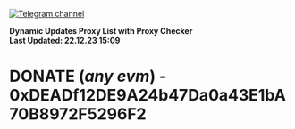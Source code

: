[![Telegram channel](https://img.shields.io/endpoint?url=https://runkit.io/damiankrawczyk/telegram-badge/branches/master?url=https://t.me/n4z4v0d)](https://t.me/n4z4v0d) 

**Dynamic Updates Proxy List with Proxy Checker**  
**Last Updated: 22.12.23 15:09**

# DONATE (_any evm_) - 0xDEADf12DE9A24b47Da0a43E1bA70B8972F5296F2

